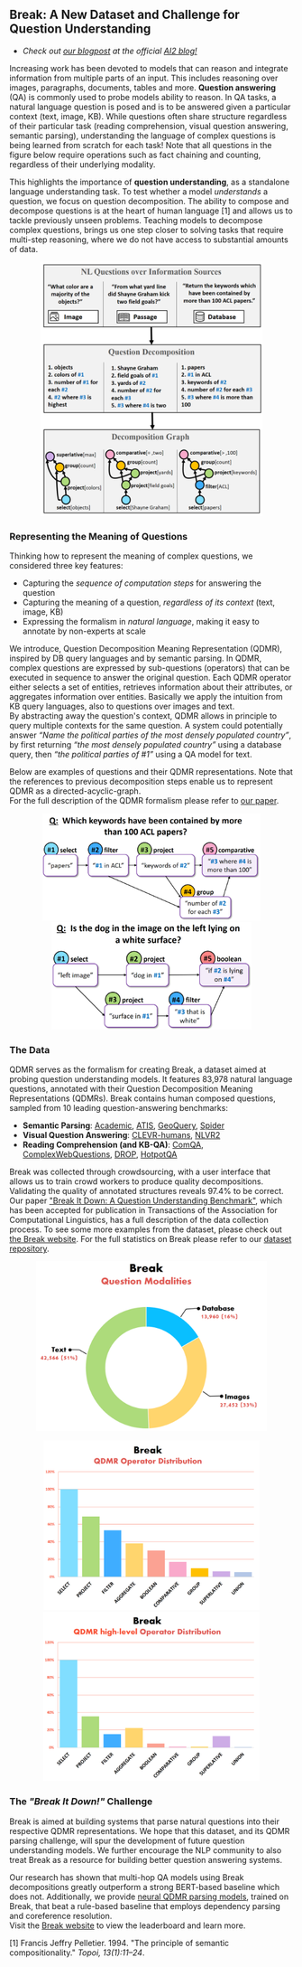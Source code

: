 ## Break: A New Dataset and Challenge for Question Understanding

- *Check out [our blogpost](https://medium.com/ai2-blog) at the official [AI2 blog!](https://medium.com/ai2-blog)*  

Increasing work has been devoted to models that can reason and integrate information from multiple parts of an input. This includes reasoning over images, paragraphs, documents, tables and more. **Question answering** (QA) is commonly used to probe models ability to reason. In QA tasks, a natural language question is posed and is to be answered given a particular context (text, image, KB). While questions often share structure regardless of their particular task (reading comprehension, visual question answering, semantic parsing), understanding the language of complex questions is being learned from scratch for each task! Note that all questions in the figure below require operations such as fact chaining and counting, regardless of their underlying modality.  

This highlights the importance of **question understanding**, as a standalone language understanding task. To test whether a model *understands* a question, we focus on question decomposition. The ability to compose and decompose questions is at the heart of human language [1] and allows us to tackle previously unseen problems. Teaching models to decompose complex questions, brings us one step closer to solving tasks that require multi-step reasoning, where we do not have access to substantial amounts of data. 

<center>
    <a href="https://allenai.github.io/Break/images/qdmr_motivation.png"> 
        <img src="images/qdmr_motivation.png" height="450">
     </a>
</center>


### Representing the Meaning of Questions

Thinking how to represent the meaning of complex questions, we considered three key features:
- Capturing the *sequence of computation steps* for answering the question
- Capturing the meaning of a question, *regardless of its context* (text, image, KB)
- Expressing the formalism in *natural language*, making it easy to annotate by non-experts at scale


We introduce, Question Decomposition Meaning Representation (QDMR), inspired by DB query languages and by semantic parsing.
In QDMR, complex questions are expressed by sub-questions (operators) that can be executed in sequence to answer the original question. Each QDMR operator either selects a set of entities, retrieves information about their attributes, or aggregates information over entities. Basically we apply the intuition from KB query languages, also to questions over images and text.   
By abstracting away the question's context, QDMR allows in principle to query multiple contexts for the same question. A system could potentially answer *“Name the political parties of the most densely populated country”*, by first returning *“the most densely populated country”* using a database query, then *“the political parties of #1”* using a QA model for text.

Below are examples of questions and their QDMR representations. Note that the references to previous decomposition steps enable us to represent QDMR as a directed-acyclic-graph.  
For the full description of the QDMR formalism please refer to [our paper](https://allenai.github.io/Break/#paper).

<center>
    <p float="left">
      <a href="https://allenai.github.io/Break/images/qdmr01.png"> 
        <img src="images/qdmr01.png" height="190">
      </a>
      <a href="https://allenai.github.io/Break/images/qdmr02.png"> 
        <img src="images/qdmr02.png" height="190">
      </a>
    </p>
</center>


### The Data

QDMR serves as the formalism for creating Break, a dataset aimed at probing question understanding models. It features 83,978 natural language questions, annotated with their Question Decomposition Meaning Representations (QDMRs). Break contains human composed questions, sampled from 10 leading question-answering benchmarks:

* **Semantic Parsing**: [Academic](https://github.com/jkkummerfeld/text2sql-data), [ATIS](https://github.com/jkkummerfeld/text2sql-data), [GeoQuery](https://github.com/jkkummerfeld/text2sql-data), [Spider](https://yale-lily.github.io/spider)
* **Visual Question Answering**: [CLEVR-humans](https://cs.stanford.edu/people/jcjohns/clevr/), [NLVR2](http://lil.nlp.cornell.edu/nlvr/)
* **Reading Comprehension (and KB-QA)**: [ComQA](http://qa.mpi-inf.mpg.de/comqa/), [ComplexWebQuestions](https://www.tau-nlp.org/compwebq), [DROP](https://allennlp.org/drop), [HotpotQA](https://hotpotqa.github.io/)  

Break was collected through crowdsourcing, with a user interface that allows us to train crowd workers to produce quality decompositions. Validating the quality of annotated structures reveals 97.4% to be correct.  
Our paper ["Break It Down: A Question Understanding Benchmark"](https://allenai.github.io/Break/#paper), which has been accepted for publication in Transactions of the Association for Computational Linguistics, has a full description of the data collection process. To see some more examples from the dataset, please check out [the Break website](https://allenai.github.io/Break/). For the full statistics on Break please refer to our [dataset repository](https://github.com/allenai/Break).

<center>
    <a href="https://allenai.github.io/Break/images/break_question_modalities.png"> 
        <img src="images/break_question_modalities.png" height="300">
     </a>
</center>

<center>
    <p float="left">
      <a href="https://allenai.github.io/Break/images/break_op_distribution.png"> 
        <img src="images/break_op_distribution.png" height="300">
      </a>
      <a href="https://allenai.github.io/Break/images/break_op_distribution_high-level.png"> 
        <img src="images/break_op_distribution_high-level.png" height="300">
      </a>
    </p>
</center>

### The *"Break It Down!"* Challenge

Break is aimed at building systems that parse natural questions into their respective QDMR representations. We hope that this dataset, and its QDMR parsing challenge, will spur the development of future question understanding models. We further encourage the NLP community to also treat Break as a resource for building better question answering systems.  

Our research has shown that multi-hop QA models using Break decompositions greatly outperform a strong BERT-based baseline which does not. Additionally, we provide [neural QDMR parsing models](https://allenai.github.io/Break/#leaderboard), trained on Break, that beat a rule-based baseline that employs dependency parsing and coreference resolution.  
Visit the [Break website](https://allenai.github.io/Break/) to view the leaderboard and learn more.



[1] Francis Jeffry Pelletier. 1994. "The principle of semantic compositionality." *Topoi, 13(1):11–24*.
